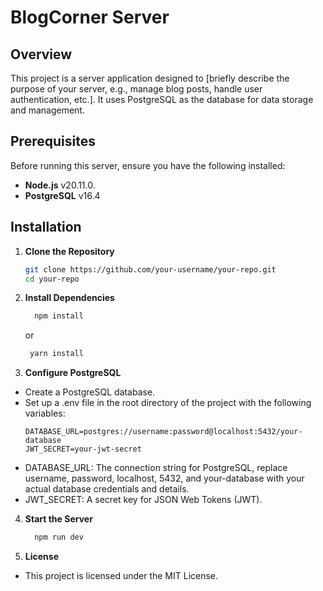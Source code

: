 # BlogCorner Server

## Overview

This project is a server application designed to [briefly describe the purpose of your server, e.g., manage blog posts, handle user authentication, etc.]. It uses PostgreSQL as the database for data storage and management.

## Prerequisites

Before running this server, ensure you have the following installed:

- **Node.js** v20.11.0.
- **PostgreSQL** v16.4

## Installation

1. **Clone the Repository**

   ```bash
   git clone https://github.com/your-username/your-repo.git
   cd your-repo
   ```
   
2. **Install Dependencies**
   ```bash
     npm install
   ```
   or
    ```bash
     yarn install
   ```
    
3. **Configure PostgreSQL**
  - Create a PostgreSQL database.
  - Set up a .env file in the root directory of the project with the following variables:
    ```plaintext
    DATABASE_URL=postgres://username:password@localhost:5432/your-database
    JWT_SECRET=your-jwt-secret
    ```
  - DATABASE_URL: The connection string for PostgreSQL, replace username, password, localhost, 5432, and your-database with your actual database credentials and details.
  - JWT_SECRET: A secret key for JSON Web Tokens (JWT). 

4. **Start the Server**
   ```bash
     npm run dev
   ```

5. **License**
  - This project is licensed under the MIT License.
